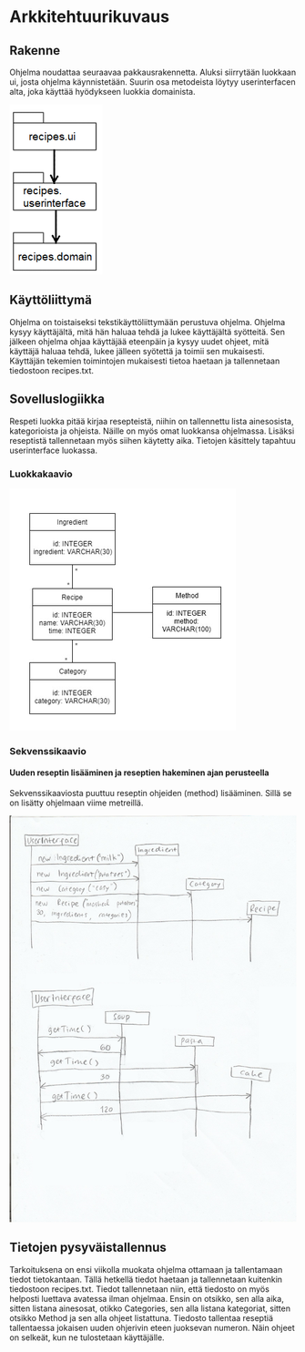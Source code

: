 # Arkkitehtuurikuvaus

## Rakenne

Ohjelma noudattaa seuraavaa pakkausrakennetta. Aluksi siirrytään luokkaan ui, josta ohjelma käynnistetään. Suurin osa metodeista löytyy userinterfacen alta, joka käyttää hyödykseen luokkia domainista. 

![alt text](https://github.com/kuukelo/ot-harjoitustyo/blob/master/dokumentaatio/Rakenne.png)

## Käyttöliittymä

Ohjelma on toistaiseksi tekstikäyttöliittymään perustuva ohjelma. Ohjelma kysyy käyttäjältä, mitä hän haluaa tehdä ja lukee käyttäjältä syötteitä. Sen jälkeen ohjelma ohjaa käyttäjää eteenpäin ja kysyy uudet ohjeet, mitä käyttäjä haluaa tehdä, lukee jälleen syötettä ja toimii sen mukaisesti. Käyttäjän tekemien toimintojen mukaisesti tietoa haetaan ja tallennetaan tiedostoon recipes.txt.

## Sovelluslogiikka

Respeti luokka pitää kirjaa resepteistä, niihin on tallennettu lista ainesosista, kategorioista ja ohjeista. Näille on myös omat luokkansa ohjelmassa. Lisäksi reseptistä tallennetaan myös siihen käytetty aika. Tietojen käsittely tapahtuu userinterface luokassa.


### Luokkakaavio

![alt text](https://github.com/kuukelo/ot-harjoitustyo/blob/master/dokumentaatio/Luokkakaavio.png)

### Sekvenssikaavio

#### Uuden reseptin lisääminen ja reseptien hakeminen ajan perusteella

Sekvenssikaaviosta puuttuu reseptin ohjeiden (method) lisääminen. Sillä se on lisätty ohjelmaan viime metreillä.

![alt text](https://github.com/kuukelo/ot-harjoitustyo/blob/master/dokumentaatio/Sekvenssikaavio.jpg)


## Tietojen pysyväistallennus

Tarkoituksena on ensi viikolla muokata ohjelma ottamaan ja tallentamaan tiedot tietokantaan. Tällä hetkellä tiedot haetaan ja tallennetaan kuitenkin tiedostoon recipes.txt. Tiedot tallennetaan niin, että tiedosto on myös helposti luettava avatessa ilman ohjelmaa. Ensin on otsikko, sen alla aika, sitten listana ainesosat, otikko Categories, sen alla listana kategoriat, sitten otsikko Method ja sen alla ohjeet listattuna. Tiedosto tallentaa reseptiä tallentaessa jokaisen uuden ohjerivin eteen juoksevan numeron. Näin ohjeet on selkeät, kun ne tulostetaan käyttäjälle.


